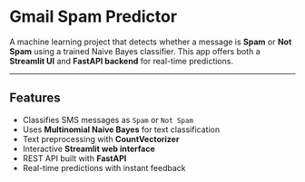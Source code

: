 # Gmail Spam Predictor

A machine learning project that detects whether a message is **Spam** or **Not Spam** using a trained Naive Bayes classifier. This app offers both a **Streamlit UI** and **FastAPI backend** for real-time predictions.

---

## Features

- Classifies SMS messages as `Spam` or `Not Spam`
- Uses **Multinomial Naive Bayes** for text classification
- Text preprocessing with **CountVectorizer**
- Interactive **Streamlit web interface**
- REST API built with **FastAPI**
- Real-time predictions with instant feedback




